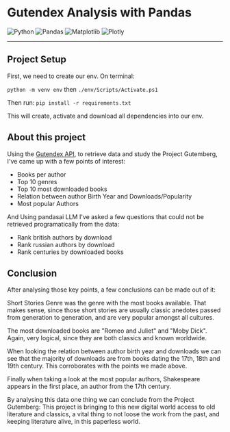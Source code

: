 # Gutendex Analysis with Pandas

![Python](https://img.shields.io/badge/python-3670A0?style=for-the-badge&logo=python&logoColor=ffdd54)
![Pandas](https://img.shields.io/badge/pandas-%23150458.svg?style=for-the-badge&logo=pandas&logoColor=white)
![Matplotlib](https://img.shields.io/badge/Matplotlib-%23ffffff.svg?style=for-the-badge&logo=Matplotlib&logoColor=black)
![Plotly](https://img.shields.io/badge/Plotly-%233F4F75.svg?style=for-the-badge&logo=plotly&logoColor=white)

<hr>

## Project Setup

First, we need to create our env. On terminal:

<code>python -m venv env</code> then <code>./env/Scripts/Activate.ps1</code>

Then run: 
<code>pip install -r requirements.txt</code>

This will create, activate and download all dependencies into our env.

## About this project

Using the [Gutendex API](https://gutendex.com/), to retrieve data and study the Project Gutemberg, I've came up with a few points of interest:

- Books per author
- Top 10 genres
- Top 10 most downloaded books
- Relation between author Birth Year and Downloads/Popularity
- Most popular Authors

And Using pandasai LLM I've asked a few questions that could not be retrieved programatically from the data:

- Rank british authors by download
- Rank russian authors by download
- Rank centuries by downloaded books

## Conclusion

After analysing those key points, a few conclusions can be made out of it:

Short Stories Genre was the genre with the most books available. That makes sense, since those short stories are usually classic anedotes passed from generation to generation, and are very popular amongst all cultures.

The most downloaded books are "Romeo and Juliet" and "Moby Dick". Again, very logical, since they are both classics and known worldwide.

When looking the relation between author birth year and downloads we can see 
that the majority of downloads are from books dating the 17th, 18th and 19th century. This corroborates with the points we made above.

Finally when taking a look at the most popular authors, Shakespeare appears in the first place, an author from the 17th century.

By analysing this data one thing we can conclude from the Project Gutemberg:
This project is bringing to this new digital world access to old literature and classics, a vital thing to not loose the work from the past, and keeping literature alive, in this paperless world.
